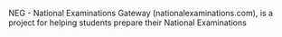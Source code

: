 NEG - National Examinations Gateway (nationalexaminations.com), is a project for helping students prepare their National Examinations